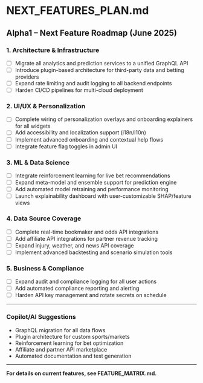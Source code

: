 # NEXT_FEATURES_PLAN.md

## Alpha1 – Next Feature Roadmap (June 2025)

### 1. Architecture & Infrastructure
- [ ] Migrate all analytics and prediction services to a unified GraphQL API
- [ ] Introduce plugin-based architecture for third-party data and betting providers
- [ ] Expand rate limiting and audit logging to all backend endpoints
- [ ] Harden CI/CD pipelines for multi-cloud deployment

### 2. UI/UX & Personalization
- [ ] Complete wiring of personalization overlays and onboarding explainers for all widgets
- [ ] Add accessibility and localization support (i18n/l10n)
- [ ] Implement advanced onboarding and contextual help flows
- [ ] Integrate feature flag toggles in admin UI

### 3. ML & Data Science
- [ ] Integrate reinforcement learning for live bet recommendations
- [ ] Expand meta-model and ensemble support for prediction engine
- [ ] Add automated model retraining and performance monitoring
- [ ] Launch explainability dashboard with user-customizable SHAP/feature views

### 4. Data Source Coverage
- [ ] Complete real-time bookmaker and odds API integrations
- [ ] Add affiliate API integrations for partner revenue tracking
- [ ] Expand injury, weather, and news API coverage
- [ ] Implement advanced backtesting and scenario simulation tools

### 5. Business & Compliance
- [ ] Expand audit and compliance logging for all user actions
- [ ] Add automated compliance reporting and alerting
- [ ] Harden API key management and rotate secrets on schedule

---

### Copilot/AI Suggestions
- GraphQL migration for all data flows
- Plugin architecture for custom sports/markets
- Reinforcement learning for bet optimization
- Affiliate and partner API marketplace
- Automated documentation and test generation

---

**For details on current features, see FEATURE_MATRIX.md.**
